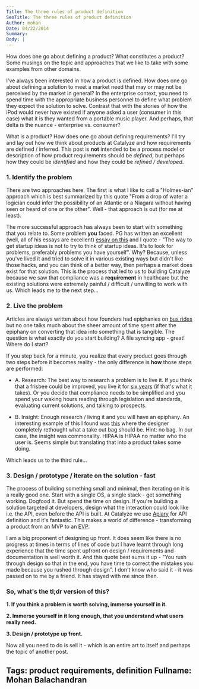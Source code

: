 ```yaml
---
Title: The three rules of product definition
SeoTitle: The three rules of product definition
Author: mohan
Date: 04/22/2014
Summary: 
Body: |
---
```

How does one go about defining a product? What constitutes a product? Some musings on the topic and approaches that we like to take with some examples from other domains.

I've always been interested in how a product is defined. How does one go about defining a solution to meet a market need that may or may not be perceived by the market in general? In the enterprise context, you need to spend time with the appropriate business personnel to define what problem they expect the solution to solve. Contrast that with the stories of how the iPod would never have existed if anyone asked a user (consumer in this case) what it is they wanted from a portable music player. And perhaps, that delta is the nuance - enterprise vs. consumer?

What is a product? How does one go about defining requirements? I'll try and lay out how we think about products at Catalyze and how requirements are defined / inferred. This post is **not** intended to be a process model or description of how product requirements should be *defined*, but perhaps how they could be *identified* and how they could be *refined / developed*.

### 1. Identify the problem
There are two approaches here. The first is what I like to call a "Holmes-ian" approach which is best summarized by this quote "From a drop of water a logician could infer the possibility of an Atlantic or a Niagara without having seen or heard of one or the other". Well - that approach is out (for me at least).

The more successful approach has always been to start with something that you relate to. Some problem **you** faced. PG has written an excellent (well, all of his essays are excellent) [essay on this](http://paulgraham.com/startupideas.html) and I quote - "The way to get startup ideas is not to try to think of startup ideas. It's to look for problems, preferably problems you have yourself". Why? Because, unless you've lived it and tried to solve it in various existing ways but didn't like those hacks, and you can think of a better way, then perhaps a market does exist for that solution. This is the process that led to us to building Catalyze because we saw that compliance was a **requirement** in healthcare but the existing solutions were extremely painful / difficult / unwilling to work with us. Which leads me to the next step...

### 2. Live the problem
Articles are always written about how founders had epiphanies on [bus rides](http://mixergy.com/drew-houston-dropbox-interview/) but no one talks much about the sheer amount of time spent after the epiphany on converting that idea into something that is tangible. The question is what exactly do you start building? A file syncing app - great! Where do I start?

If you step back for a minute, you realize that every product goes through two steps before it becomes reality - the only difference is **how** those steps are performed:

- A. Research: The best way to research a problem is to live it. If you think that a frisbee could be improved, you live it for [six years](http://priceonomics.com/the-invention-of-the-aeropress/) (if that's what it takes). Or you decide that compliance needs to be simplified and you spend your waking hours reading through legislation and standards, evaluating current solutions, and talking to prospects.

- B. Insight: Enough research / living it and you will have an epiphany. An interesting example of this I found was [this](http://www.seulbikim.com/118866/1163564/projects/togo-burger) where the designer completely rethought what a take out bag should be. Hint: no bag. In our case, the insight was commonality. HIPAA is HIPAA no matter who the user is. Seems simple but translating that into a product takes some doing.

Which leads us to the third rule...

### 3. Design / prototype / iterate on the solution - fast
The process of building something small and minimal, then iterating on it is a really good one. Start with a single OS, a single stack - get something working. Dogfood it. But spend the time on design. If you're building a solution targeted at developers, design what the interaction could look like i.e. the API, even before the API is built. At Catalyze we use [Apiary](http://apiary.io/) for API definition and it's fantastic. This makes a world of difference - transforming a product from an MVP to an [EVP](http://moz.com/rand/7-unlikely-recommendations-for-startups-entrepreneurs/).

I am a big proponent of designing up front. It does seem like there is no progress at times in terms of lines of code but I have learnt through long experience that the time spent upfront on design / requirements and documentation is well worth it. And this quote best sums it up - "You rush through design so that in the end, you have time to correct the mistakes you made because you rushed through design". I don't know who said it - it was passed on to me by a friend. It has stayed with me since then.


### So, what's the tl;dr version of this?

**1. If you think a problem is worth solving, immerse yourself in it.**

**2. Immerse yourself in it long enough, that you understand what users really need.**

**3. Design / prototype up front.**

Now all you need to do is sell it - which is an entire art to itself and perhaps the topic of another post.

Tags: product requirements, definition
Fullname: Mohan Balachandran
---
